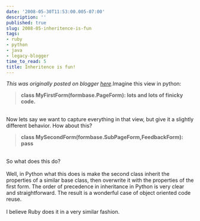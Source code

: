 ```yaml
---
date: '2008-05-30T11:53:00.005-07:00'
description: ''
published: true
slug: 2008-05-inheritence-is-fun
tags:
- ruby
- python
- java
- legacy-blogger
time_to_read: 5
title: Inheritence is fun!
---
```


*This was originally posted on blogger [here](https://pydanny.blogspot.com/2008/05/inheritence-is-fun.html)*.Imagine this view in python:<br /><blockquote><span style="font-weight: bold;">class MyFirstForm(formbase.PageForm): lots and lots of finicky code.</span></blockquote><br />Now lets say we want to capture everything in that view, but give it a slightly different behavior. How about this?<br /><blockquote><span style="font-weight: bold;">class MySecondForm(formbase.SubPageForm,FeedbackForm): pass<br /></span></blockquote><br />So what does this do?<br /><br />Well, in Python what this does is make the second class inherit the properties of a similar base class, then overwrite it with the properties of the first form.  The order of precedence in inheritance in Python is very clear and straightforward.  The result is a wonderful case of object oriented code reuse.<br /><br />I believe Ruby does it in a very similar fashion.